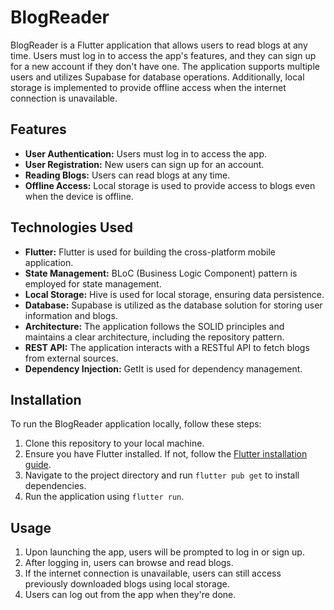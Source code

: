 # BlogReader

BlogReader is a Flutter application that allows users to read blogs at any time. Users must log in to access the app's features, and they can sign up for a new account if they don't have one. The application supports multiple users and utilizes Supabase for database operations. Additionally, local storage is implemented to provide offline access when the internet connection is unavailable.

## Features

- **User Authentication:** Users must log in to access the app.
- **User Registration:** New users can sign up for an account.
- **Reading Blogs:** Users can read blogs at any time.
- **Offline Access:** Local storage is used to provide access to blogs even when the device is offline.

## Technologies Used

- **Flutter:** Flutter is used for building the cross-platform mobile application.
- **State Management:** BLoC (Business Logic Component) pattern is employed for state management.
- **Local Storage:** Hive is used for local storage, ensuring data persistence.
- **Database:** Supabase is utilized as the database solution for storing user information and blogs.
- **Architecture:** The application follows the SOLID principles and maintains a clear architecture, including the repository pattern.
- **REST API:** The application interacts with a RESTful API to fetch blogs from external sources.
- **Dependency Injection:** GetIt is used for dependency management.

## Installation

To run the BlogReader application locally, follow these steps:

1. Clone this repository to your local machine.
2. Ensure you have Flutter installed. If not, follow the [Flutter installation guide](https://flutter.dev/docs/get-started/install).
3. Navigate to the project directory and run `flutter pub get` to install dependencies.
4. Run the application using `flutter run`.

## Usage

1. Upon launching the app, users will be prompted to log in or sign up.
2. After logging in, users can browse and read blogs.
3. If the internet connection is unavailable, users can still access previously downloaded blogs using local storage.
4. Users can log out from the app when they're done.

